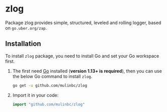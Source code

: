 # zlog

Package zlog provides simple, structured, leveled and rolling logger, based on `go.uber.org/zap`.

## Installation

To install `zlog` package, you need to install Go and set your Go workspace first.

1. The first need [Go](https://golang.org/) installed (**version 1.13+ is required**), then you can use the below Go command to install `zlog`.

    ```bash
    go get -u github.com/mulinbc/zlog
    ```

2. Import it in your code:

    ```go
    import "github.com/mulinbc/zlog"
    ```
